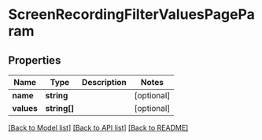 # ScreenRecordingFilterValuesPageParam

## Properties
Name | Type | Description | Notes
------------ | ------------- | ------------- | -------------
**name** | **string** |  | [optional] 
**values** | **string[]** |  | [optional] 

[[Back to Model list]](../README.md#documentation-for-models) [[Back to API list]](../README.md#documentation-for-api-endpoints) [[Back to README]](../README.md)


